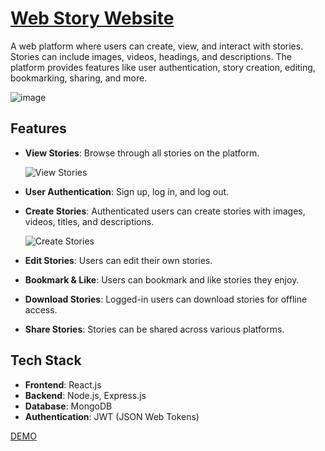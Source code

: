 # [Web Story Website](https://stories-orpin.vercel.app/)

A web platform where users can create, view, and interact with stories. Stories can include images, videos, headings, and descriptions. The platform provides features like user authentication, story creation, editing, bookmarking, sharing, and more.

  ![image](https://github.com/user-attachments/assets/9045a1c3-bd1d-46f2-9492-46df37f055e0)

## Features

- **View Stories**: Browse through all stories on the platform.
  
  ![View Stories](https://github.com/user-attachments/assets/21592a48-589b-4a0c-b012-21b47fc9e23f)

- **User Authentication**: Sign up, log in, and log out.

- **Create Stories**: Authenticated users can create stories with images, videos, titles, and descriptions.
  
  ![Create Stories](https://github.com/user-attachments/assets/1330dbc7-6442-455e-a138-91e8cedc3ec6)

- **Edit Stories**: Users can edit their own stories.

- **Bookmark & Like**: Users can bookmark and like stories they enjoy.

- **Download Stories**: Logged-in users can download stories for offline access.

- **Share Stories**: Stories can be shared across various platforms.

## Tech Stack

- **Frontend**: React.js
- **Backend**: Node.js, Express.js
- **Database**: MongoDB
- **Authentication**: JWT (JSON Web Tokens)

[DEMO](https://stories-orpin.vercel.app/)
